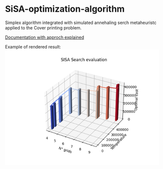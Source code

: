 # SiSA-optimization-algorithm
Simplex algorithm integrated with simulated annehaling serch metaheuristc applied to the Cover printing problem.

[Documentation with approch explained](Project-report.pdf)

Example of rendered result:
![render example](render-example.png)